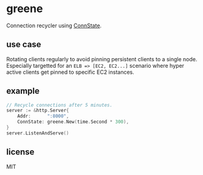 # greene

Connection recycler using [ConnState][1].

[1]: https://golang.org/pkg/net/http/#ConnState

## use case

Rotating clients regularly to avoid pinning
persistent clients to a single node. Especially
targetted for an `ELB => [EC2, EC2...]` scenario
where hyper active clients get pinned to specific
EC2 instances.

## example

```go
// Recycle connections after 5 minutes.
server := &http.Server{
	Addr:      ":8000",
	ConnState: greene.New(time.Second * 300),
}
server.ListenAndServe()
```

## license

MIT
